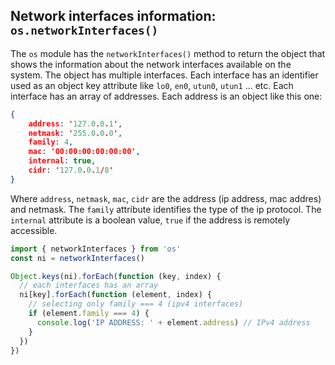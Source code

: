 ## Network interfaces information: `os.networkInterfaces()`

The `os` module has the `networkInterfaces()` method to return the object that shows the information about the network interfaces available on the system.
The object has multiple interfaces.
Each interface has an identifier used as an object key attribute like `lo0`, `en0`, `utun0`, `utun1` ... etc.
Each interface has an array of addresses.
Each address is an object like this one:

```json
{
    address: '127.0.0.1',
    netmask: '255.0.0.0',
    family: 4,
    mac: '00:00:00:00:00:00',
    internal: true,
    cidr: '127.0.0.1/8'
}
```

Where `address`, `netmask`, `mac`, `cidr` are the address (ip address, mac addres) and netmask.
The `family` attribute identifies the type of the ip protocol.
The `internal` attribute is a boolean value, `true` if the address is remotely accessible.

```javascript
import { networkInterfaces } from 'os'
const ni = networkInterfaces()

Object.keys(ni).forEach(function (key, index) {
  // each interfaces has an array
  ni[key].forEach(function (element, index) {
    // selecting only family === 4 (ipv4 interfaces)
    if (element.family === 4) {
      console.log('IP ADDRESS: ' + element.address) // IPv4 address
    }
  })
})
```
